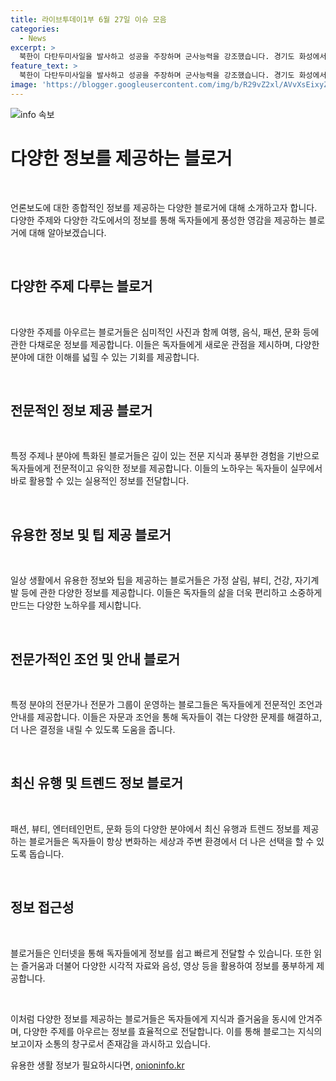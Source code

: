 ```yaml
---
title: 라이브투데이1부 6월 27일 이슈 모음
categories:
  - News
excerpt: >
  북한이 다탄두미사일을 발사하고 성공을 주장하며 군사능력을 강조했습니다. 경기도 화성에서 발생한 화재는 사망자 23명을 내놓고 경찰과 고용노동부가 수사 중입니다. 또한 의대 교수들의 무기한 휴진과 더불어 미국 아마존의 시가총액이 2조 달러를 돌파했으며, 제주와 남부에는 강한 장맛비가 예상되고 중부는 더욱 더운 날씨를 보일 전망입니다.
feature_text: >
  북한이 다탄두미사일을 발사하고 성공을 주장하며 군사능력을 강조했습니다. 경기도 화성에서 발생한 화재는 사망자 23명을 내놓고 경찰과 고용노동부가 수사 중입니다. 또한 의대 교수들의 무기한 휴진과 더불어 미국 아마존의 시가총액이 2조 달러를 돌파했으며, 제주와 남부에는 강한 장맛비가 예상되고 중부는 더욱 더운 날씨를 보일 전망입니다.
image: 'https://blogger.googleusercontent.com/img/b/R29vZ2xl/AVvXsEixyZcFfHzMRdzZMjFBmAUKJYCLCGyLL1o632UiGVXcaFdKo_bkvkuCioo0uUKlGfBVcT3P84aROyZIXSBEx3Aw5nCQ3pTgDom1WDC4m8eifvWiAmWEEVb4x6G_l8C0QH225ldMjyaFvpxGEBGNO37VmDTDMHGhJPq73UglMfDca1-0aw/s1600/blogspot.png'
---
```


<p><img src="https://blogger.googleusercontent.com/img/b/R29vZ2xl/AVvXsEixyZcFfHzMRdzZMjFBmAUKJYCLCGyLL1o632UiGVXcaFdKo_bkvkuCioo0uUKlGfBVcT3P84aROyZIXSBEx3Aw5nCQ3pTgDom1WDC4m8eifvWiAmWEEVb4x6G_l8C0QH225ldMjyaFvpxGEBGNO37VmDTDMHGhJPq73UglMfDca1-0aw/s1600/blogspot.png" alt="info 속보" /></p>

<h1>다양한 정보를 제공하는 블로거</h1>

<p data-ke-size="size16">&nbsp;</p>

<p>언론보도에 대한 종합적인 정보를 제공하는 다양한 블로거에 대해 소개하고자 합니다. 다양한 주제와 다양한 각도에서의 정보를 통해 독자들에게 풍성한 영감을 제공하는 블로거에 대해 알아보겠습니다.</p>

<p data-ke-size="size16">&nbsp;</p>

<h2 data-ke-size="size26">다양한 주제 다루는 블로거</h2>

<p data-ke-size="size16">&nbsp;</p>

<p>다양한 주제를 아우르는 블로거들은 심미적인 사진과 함께 여행, 음식, 패션, 문화 등에 관한 다채로운 정보를 제공합니다. 이들은 독자들에게 새로운 관점을 제시하며, 다양한 분야에 대한 이해를 넓힐 수 있는 기회를 제공합니다. </p>

<p data-ke-size="size16">&nbsp;</p>

<h2 data-ke-size="size26">전문적인 정보 제공 블로거</h2>

<p data-ke-size="size16">&nbsp;</p>

<p>특정 주제나 분야에 특화된 블로거들은 깊이 있는 전문 지식과 풍부한 경험을 기반으로 독자들에게 전문적이고 유익한 정보를 제공합니다. 이들의 노하우는 독자들이 실무에서 바로 활용할 수 있는 실용적인 정보를 전달합니다.</p>

<p data-ke-size="size16">&nbsp;</p>

<h2 data-ke-size="size26">유용한 정보 및 팁 제공 블로거</h2>

<p data-ke-size="size16">&nbsp;</p>

<p>일상 생활에서 유용한 정보와 팁을 제공하는 블로거들은 가정 살림, 뷰티, 건강, 자기계발 등에 관한 다양한 정보를 제공합니다. 이들은 독자들의 삶을 더욱 편리하고 소중하게 만드는 다양한 노하우를 제시합니다.</p>

<p data-ke-size="size16">&nbsp;</p>

<h2 data-ke-size="size26">전문가적인 조언 및 안내 블로거</h2>

<p data-ke-size="size16">&nbsp;</p>

<p>특정 분야의 전문가나 전문가 그룹이 운영하는 블로그들은 독자들에게 전문적인 조언과 안내를 제공합니다. 이들은 자문과 조언을 통해 독자들이 겪는 다양한 문제를 해결하고, 더 나은 결정을 내릴 수 있도록 도움을 줍니다.</p>

<p data-ke-size="size16">&nbsp;</p>

<h2 data-ke-size="size26">최신 유행 및 트렌드 정보 블로거</h2>

<p data-ke-size="size16">&nbsp;</p>

<p>패션, 뷰티, 엔터테인먼트, 문화 등의 다양한 분야에서 최신 유행과 트렌드 정보를 제공하는 블로거들은 독자들이 항상 변화하는 세상과 주변 환경에서 더 나은 선택을 할 수 있도록 돕습니다.</p>

<p data-ke-size="size16">&nbsp;</p>

<h2 data-ke-size="size26">정보 접근성</h2>

<p data-ke-size="size16">&nbsp;</p>

<p>블로거들은 인터넷을 통해 독자들에게 정보를 쉽고 빠르게 전달할 수 있습니다. 또한 읽는 즐거움과 더불어 다양한 시각적 자료와 음성, 영상 등을 활용하여 정보를 풍부하게 제공합니다.</p>

<p data-ke-size="size16">&nbsp;</p>

<p>이처럼 다양한 정보를 제공하는 블로거들은 독자들에게 지식과 즐거움을 동시에 안겨주며, 다양한 주제를 아우르는 정보를 효율적으로 전달합니다. 이를 통해 블로그는 지식의 보고이자 소통의 창구로서 존재감을 과시하고 있습니다.</p>
유용한 생활 정보가 필요하시다면, <a href="https://onioninfo.kr" rel="dofollow">onioninfo.kr</a>


